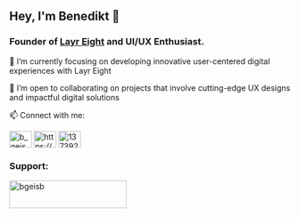## Hey, I'm Benedikt 👋

### Founder of [Layr Eight](https://www.layreight.de/) and UI/UX Enthusiast.

🔭 I’m currently focusing on developing innovative user-centered digital experiences with Layr Eight

👯 I’m open to collaborating on projects that involve cutting-edge UX designs and impactful digital solutions


📫 Connect with me:

<p align="left">
<a href="https://twitter.com/b_geisb" target="blank"><img align="center" src="https://raw.githubusercontent.com/rahuldkjain/github-profile-readme-generator/master/src/images/icons/Social/twitter.svg" alt="b_geisb" height="30" width="40" /></a>
<a href="https://www.linkedin.com/in/bgeisberger/" target="blank"><img align="center" src="https://raw.githubusercontent.com/rahuldkjain/github-profile-readme-generator/master/src/images/icons/Social/linked-in-alt.svg" alt="https://www.linkedin.com/in/benedikt-geisberger-15a3a122a/" height="30" width="40" /></a>
<a href="https://stackoverflow.com/users/13739298" target="blank"><img align="center" src="https://raw.githubusercontent.com/rahuldkjain/github-profile-readme-generator/master/src/images/icons/Social/stack-overflow.svg" alt="13739298" height="30" width="40" /></a>
</p>

<h3 align="left">Support:</h3>
<p><a href="https://www.buymeacoffee.com/bgeisb"> <img align="left" src="https://cdn.buymeacoffee.com/buttons/v2/default-yellow.png" height="50" width="210" alt="bgeisb" /></a></p><br><br>
